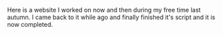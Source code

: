 Here is a website I worked on now and then during my free time last autumn.
I came back to it while ago and finally finished it's script and it is now completed.
